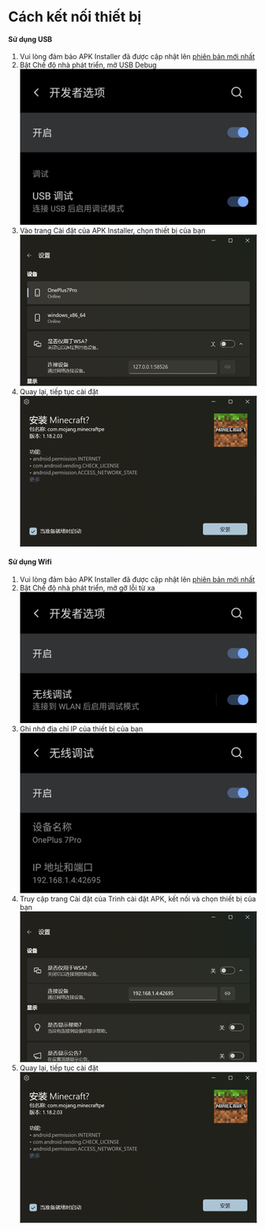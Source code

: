 # Cách kết nối thiết bị
#### Sử dụng USB
1. Vui lòng đảm bảo APK Installer đã được cập nhật lên [phiên bản mới nhất](https://www.microsoft.com/store/productId/9P2JFQ43FPPG "APK Installer")
2. Bật Chế độ nhà phát triển, mở USB Debug![Chế độ Nhà Phát Triển](https://raw.githubusercontent.com/Paving-Base/APK-Installer/screenshots/Documents/Tutorials/How%20To%20Connect%20Device/Images/Screenshot_20221002-172252.jpg)
3. Vào trang Cài đặt của APK Installer, chọn thiết bị của bạn![Trang Cài đặt](https://raw.githubusercontent.com/Paving-Base/APK-Installer/screenshots/Documents/Tutorials/How%20To%20Connect%20Device/Images/Snipaste_2022-10-02_17-37-30.png)
4. Quay lại, tiếp tục cài đặt![Tiếp tục Cài đặt](https://raw.githubusercontent.com/Paving-Base/APK-Installer/screenshots/Documents/Tutorials/How%20To%20Connect%20Device/Images/Snipaste_2022-10-02_17-34-04.png)
#### Sử dụng Wifi
1. Vui lòng đảm bảo APK Installer đã được cập nhật lên [phiên bản mới nhất](https://www.microsoft.com/store/productId/9P2JFQ43FPPG "APK Installer")
2. Bật Chế độ nhà phát triển, mở gỡ lỗi từ xa![Chế độ Nhà Phát Triển](https://raw.githubusercontent.com/Paving-Base/APK-Installer/screenshots/Documents/Tutorials/How%20To%20Connect%20Device/Images/Screenshot_20221002-174001.jpg)
3. Ghi nhớ địa chỉ IP của thiết bị của bạn![Địa chỉ IP](https://raw.githubusercontent.com/Paving-Base/APK-Installer/screenshots/Documents/Tutorials/How%20To%20Connect%20Device/Images/Screenshot_20221002-174200.jpg)
3. Truy cập trang Cài đặt của Trình cài đặt APK, kết nối và chọn thiết bị của bạn![Trang Cài đặt](https://raw.githubusercontent.com/Paving-Base/APK-Installer/screenshots/Documents/Tutorials/How%20To%20Connect%20Device/Images/Snipaste_2022-10-02_17-46-28.png)
4. Quay lại, tiếp tục cài đặt![Tiếp tục Cài đặt](https://raw.githubusercontent.com/Paving-Base/APK-Installer/screenshots/Documents/Tutorials/How%20To%20Connect%20Device/Images/Snipaste_2022-10-02_17-34-04.png)
